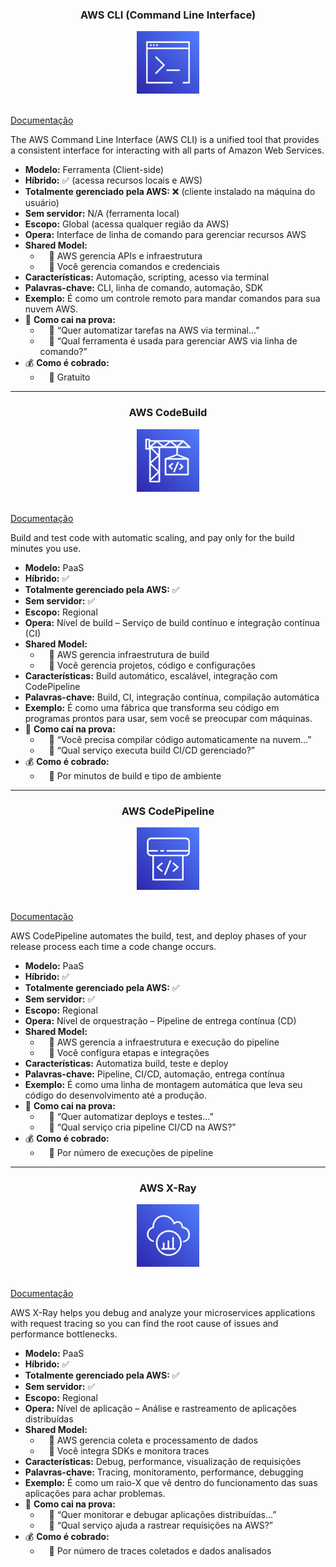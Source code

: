 <div align="center">
  <h3>AWS CLI (Command Line Interface)</h3>
  <img src="../assets/ferramentas-do-desenvolvedor/Command Line Interface.png" alt="img" width="100"><br>
</div><br>

[Documentação](https://aws.amazon.com/pt/cli/)

The AWS Command Line Interface (AWS CLI) is a unified tool that provides a consistent interface for interacting with all parts of Amazon Web Services.

- **Modelo:** Ferramenta (Client-side)
- **Híbrido:** ✅ (acessa recursos locais e AWS)
- **Totalmente gerenciado pela AWS:** ❌ (cliente instalado na máquina do usuário)
- **Sem servidor:** N/A (ferramenta local)
- **Escopo:** Global (acessa qualquer região da AWS)
- **Opera:** Interface de linha de comando para gerenciar recursos AWS
- **Shared Model:**
  -  🔹 AWS gerencia APIs e infraestrutura
  -  🔹 Você gerencia comandos e credenciais
- **Características:** Automação, scripting, acesso via terminal
- **Palavras-chave:** CLI, linha de comando, automação, SDK
- **Exemplo:** É como um controle remoto para mandar comandos para sua nuvem AWS.
- 📝 **Como cai na prova:**
  -  🔹 “Quer automatizar tarefas na AWS via terminal...”
  -  🔹 “Qual ferramenta é usada para gerenciar AWS via linha de comando?”
- 💰 **Como é cobrado:**
  -  🔹 Gratuito

---

<div align="center">
  <h3>AWS CodeBuild</h3>
  <img src="../assets/ferramentas-do-desenvolvedor/CodeBuild.png" alt="img" width="100"><br>
</div><br>

[Documentação](https://aws.amazon.com/pt/codebuild/)

Build and test code with automatic scaling, and pay only for the build minutes you use.

- **Modelo:** PaaS
- **Híbrido:** ✅
- **Totalmente gerenciado pela AWS:** ✅
- **Sem servidor:** ✅
- **Escopo:** Regional
- **Opera:** Nível de build – Serviço de build contínuo e integração contínua (CI)
- **Shared Model:**
  -  🔹 AWS gerencia infraestrutura de build
  -  🔹 Você gerencia projetos, código e configurações
- **Características:** Build automático, escalável, integração com CodePipeline
- **Palavras-chave:** Build, CI, integração contínua, compilação automática
- **Exemplo:** É como uma fábrica que transforma seu código em programas prontos para usar, sem você se preocupar com máquinas.
- 📝 **Como cai na prova:**
  -  🔹 “Você precisa compilar código automaticamente na nuvem...”
  -  🔹 “Qual serviço executa build CI/CD gerenciado?”
- 💰 **Como é cobrado:**
  -  🔹 Por minutos de build e tipo de ambiente

---

<div align="center">
  <h3>AWS CodePipeline</h3>
  <img src="../assets/ferramentas-do-desenvolvedor/CodePipeline.png" alt="img" width="100"><br>
</div><br>

[Documentação](https://aws.amazon.com/pt/codepipeline/)

AWS CodePipeline automates the build, test, and deploy phases of your release process each time a code change occurs.

- **Modelo:** PaaS
- **Híbrido:** ✅
- **Totalmente gerenciado pela AWS:** ✅
- **Sem servidor:** ✅
- **Escopo:** Regional
- **Opera:** Nível de orquestração – Pipeline de entrega contínua (CD)
- **Shared Model:**
  -  🔹 AWS gerencia a infraestrutura e execução do pipeline
  -  🔹 Você configura etapas e integrações
- **Características:** Automatiza build, teste e deploy
- **Palavras-chave:** Pipeline, CI/CD, automação, entrega contínua
- **Exemplo:** É como uma linha de montagem automática que leva seu código do desenvolvimento até a produção.
- 📝 **Como cai na prova:**
  -  🔹 “Quer automatizar deploys e testes...”
  -  🔹 “Qual serviço cria pipeline CI/CD na AWS?”
- 💰 **Como é cobrado:**
  -  🔹 Por número de execuções de pipeline

---

<div align="center">
  <h3>AWS X-Ray</h3>
  <img src="../assets/ferramentas-do-desenvolvedor/X Ray.png" alt="img" width="100"><br>
</div><br>

[Documentação](https://aws.amazon.com/pt/xray/)

AWS X-Ray helps you debug and analyze your microservices applications with request tracing so you can find the root cause of issues and performance bottlenecks.

- **Modelo:** PaaS
- **Híbrido:** ✅
- **Totalmente gerenciado pela AWS:** ✅
- **Sem servidor:** ✅
- **Escopo:** Regional
- **Opera:** Nível de aplicação – Análise e rastreamento de aplicações distribuídas
- **Shared Model:**
  -  🔹 AWS gerencia coleta e processamento de dados
  -  🔹 Você integra SDKs e monitora traces
- **Características:** Debug, performance, visualização de requisições
- **Palavras-chave:** Tracing, monitoramento, performance, debugging
- **Exemplo:** É como um raio-X que vê dentro do funcionamento das suas aplicações para achar problemas.
- 📝 **Como cai na prova:**
  -  🔹 “Quer monitorar e debugar aplicações distribuídas...”
  -  🔹 “Qual serviço ajuda a rastrear requisições na AWS?”
- 💰 **Como é cobrado:**
  -  🔹 Por número de traces coletados e dados analisados
